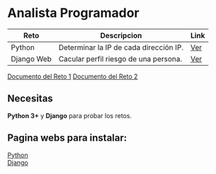 # Analista Programador

| Reto  | Descripcion | Link |
|-------|-------------|------|
| Python | Determinar la IP de cada dirección IP.| [Ver](https://github.com/Serphp/PT/tree/master/reto_1) |
| Django Web | Cacular perfil riesgo de una persona.| [Ver](https://github.com/Serphp/PT/tree/master/reto_2) |

[Documento del Reto 1](https://serphp.github.io/PT/reto_1/)
[Documento del Reto 2](https://serphp.github.io/PT/reto_2/)

## Necesitas 
<b>Python 3+</b> y <b>Django</b> para probar los retos.

## Pagina webs para instalar: <br>
[Python](https://www.python.org/downloads/) <br>
[Django](https://docs.djangoproject.com/en/4.2/topics/install/)
